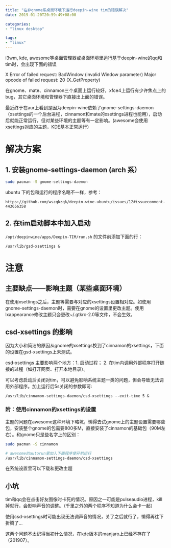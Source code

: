 ```yaml
---
title: "在非gnome系桌面环境下运行deepin-wine tim的错误解决"
date: 2019-01-20T20:59:49+08:00

categories:
- "linux desktop"

tags:
- "linux"
---
```


i3wm, kde, awesome等桌面管理器或桌面环境里运行基于deepin-wine的qq和tim时，会出现下面的错误

> 
X Error of failed request: BadWindow (invalid Window parameter) Major opcode of failed request: 20 (X_GetProperty)

在gnome、mate、cinnamon三个桌面上运行较好，xfce4上运行有少许焦点上的bug，其它桌面环境和管理器下直接出上面的错误。

最近终于在aur上看到是因为deepin-wine依赖了gnome-settings-daemon（xsettings的一个后台进程，cinnamon和mate的xsettings进程也能用），启动后就能正常运行，但对某些环境的主题等有一定影响。(awesome会使用xsettings对应的主题，KDE基本正常运行）


# 解决方案

## 1. 安装gnome-settings-daemon  (arch 系）

```bash
sudo pacman -S gnome-settings-daemon
```

ubuntu 下的包和运行的程序名略不一样，参考：

`https://github.com/wszqkzqk/deepin-wine-ubuntu/issues/12#issuecomment-443656358`


## 2. 在tim启动脚本中加入启动

`/opt/deepinwine/apps/Deepin-TIM/run.sh` 的文件前添加下面的行：

`/usr/lib/gsd-xsettings &`


# 注意

## 主要缺点——影响主题（某些桌面环境）

在使用xsettings之后，主题等需要与对应的xsettings设置相对应。如使用gnome-settings-daemon时，需要在gnome的设置里更改主题。使用lxappearance修改主题只会更改~/.gtkrc-2.0等文件，不会生效。

## csd-xsettings 的影响

因为大小和简洁的原因从gnome的xsettings换到了cinnamon的xsettings，下面的设置在gsd-xsettings上未测试。

csd-xsettings 主要影响两个地方：1. 启动过程； 2. 在tim内调用外部程序打开链接的过程（如打开网页、打开本地目录）。

可以考虑启动后关闭对tim，可以避免影响系统主题一类的问题，但会导致无法调用外部程序。加上运行后5s关闭的参数即可:

`/usr/lib/cinnamon-settings-daemon/csd-xsettings --exit-time 5 &`  


### 附：使用cinnamon的xsettings的设置

主题的问题在awesome这种环境下略坑，懒得去试gnome上的主题设置需要哪些包，安装整个gnome的包需要800多M，直接安装了cinnamon的基础包（90M左右）。和gnome只是些名字上的区别：

```bash
sudo pacman -S cinnamon

# awesome的autorun里加入下面程序使开机运行
/usr/lib/cinnamon-settings-daemon/csd-xsettings

```

在系统设置里可以下载和更改主题

## 小坑

tim和qq会在点击好友图像时卡死的情况。原因之一可能是pulseaudio进程，kill掉就行，会影响声音的调整。（千里之外的两个程序不知道为什么会卡一起）

使用csd-xsettings时可能出现无法调声音的情况，关了之后就行了，懒得再往下折腾了...

这两个问题不太记得当初什么情况，在kde版本的manjaro上已经不存在了（201907）。



